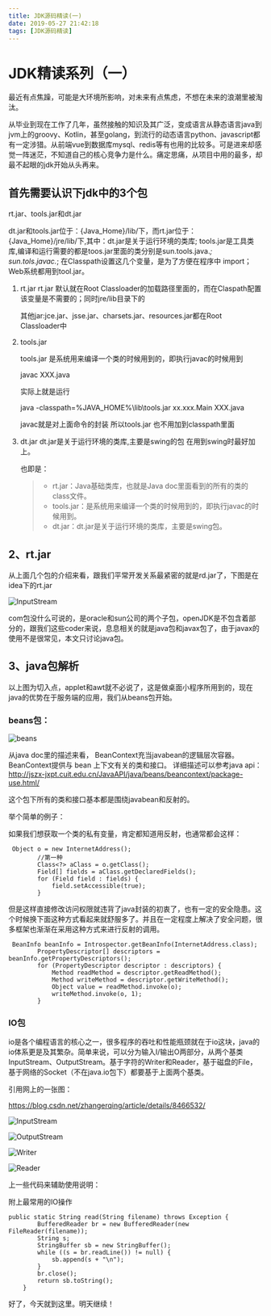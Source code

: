 ```yaml
---
title: JDK源码精读(一)
date: 2019-05-27 21:42:18
tags: [JDK源码精读]
---
```



# JDK精读系列（一）

最近有点焦躁，可能是大环境所影响，对未来有点焦虑，不想在未来的浪潮里被淘汰。

从毕业到现在工作了几年，虽然接触的知识及其广泛，变成语言从静态语言java到jvm上的groovy、Kotlin，甚至golang，到流行的动态语言python、javascript都有一定涉猎。从前端vue到数据库mysql、redis等有也用的比较多。可是进来却感觉一阵迷茫，不知道自己的核心竞争力是什么。痛定思痛，从项目中用的最多，却最不起眼的jdk开始从头再来。

## 首先需要认识下jdk中的3个包

rt.jar、tools.jar和dt.jar

<!-- more -->

dt.jar和tools.jar位于：{Java_Home}/lib/下，而rt.jar位于：{Java_Home}/jre/lib/下,其中：dt.jar是关于运行环境的类库; tools.jar是工具类库,编译和运行需要的都是toos.jar里面的类分别是sun.tools.java.*; sun.tols.javac.*;  在Classpath设置这几个变量，是为了方便在程序中 import；Web系统都用到tool.jar。

1. rt.jar
    rt.jar 默认就在Root Classloader的加载路径里面的，而在Claspath配置该变量是不需要的；同时jre/lib目录下的

    其他jar:jce.jar、jsse.jar、charsets.jar、resources.jar都在Root Classloader中

2. tools.jar

    tools.jar 是系统用来编译一个类的时候用到的，即执行javac的时候用到

    javac XXX.java

    实际上就是运行

    java -classpath=%JAVA_HOME%\lib\tools.jar xx.xxx.Main XXX.java

    javac就是对上面命令的封装 所以tools.jar 也不用加到classpath里面

3. dt.jar
    dt.jar是关于运行环境的类库,主要是swing的包   在用到swing时最好加上。
    
    也即是：
    
    > - rt.jar：Java基础类库，也就是Java doc里面看到的所有的类的class文件。
    > - tools.jar：是系统用来编译一个类的时候用到的，即执行javac的时候用到。
    > - dt.jar：dt.jar是关于运行环境的类库，主要是swing包。

## 2、rt.jar

从上面几个包的介绍来看，跟我们平常开发关系最紧密的就是rd.jar了，下图是在idea下的rt.jar

![InputStream](/img/io/1559031924992.png)

com包没什么可说的，是oracle和sun公司的两个子包，openJDK是不包含着部分的，跟我们这些coder来说，息息相关的就是java包和javax包了，由于javax的使用不是很常见，本文只讨论java包。

## 3、java包解析

以上图为切入点，applet和awt就不必说了，这是做桌面小程序所用到的，现在java的优势在于服务端的应用，我们从beans包开始。

### beans包：

![beans](/img/io/1559033786355.png)

从java doc里的描述来看， BeanContext充当javabean的逻辑层次容器。BeanContext提供与 bean 上下文有关的类和接口。 详细描述可以参考java api：<http://jszx-jxpt.cuit.edu.cn/JavaAPI/java/beans/beancontext/package-use.html/>

这个包下所有的类和接口基本都是围绕javabean和反射的。

举个简单的例子：

如果我们想获取一个类的私有变量，肯定都知道用反射，也通常都会这样：

```
 Object o = new InternetAddress();
        //第一种
        Class<?> aClass = o.getClass();
        Field[] fields = aClass.getDeclaredFields();
        for (Field field : fields) {
            field.setAccessible(true);
        }
```

但是这样直接修改访问权限就违背了java封装的初衷了，也有一定的安全隐患。这个时候换下面这种方式看起来就舒服多了。并且在一定程度上解决了安全问题，很多框架也渐渐在采用这种方式来进行反射的调用。

```
 BeanInfo beanInfo = Introspector.getBeanInfo(InternetAddress.class);
        PropertyDescriptor[] descriptors = beanInfo.getPropertyDescriptors();
        for (PropertyDescriptor descriptor : descriptors) {
            Method readMethod = descriptor.getReadMethod();
            Method writeMethod = descriptor.getWriteMethod();
            Object value = readMethod.invoke(o);
            writeMethod.invoke(o, 1);
        }
```



### IO包

io是各个编程语言的核心之一，很多程序的吞吐和性能瓶颈就在于io这块，java的io体系更是及其繁杂。简单来说，可以分为输入I/输出O两部分，从两个基类InputStream、OutputStream。基于字符的Writer和Reader，基于磁盘的File，基于网络的Socket（不在java.io包下）都要基于上面两个基类。

引用网上的一张图：

<https://blog.csdn.net/zhangerqing/article/details/8466532/>

![InputStream](/img/io/1357309985_3442.png)

![OutputStream](img/io/1357310062_5816.png)

![Writer](/img/io/1357310154_6858.png)

![Reader](/img/io/1357310183_6062.png)

上一些代码来辅助使用说明：

附上最常用的IO操作

```
public static String read(String filename) throws Exception {
		BufferedReader br = new BufferedReader(new FileReader(filename));
		String s;
		StringBuffer sb = new StringBuffer();
		while ((s = br.readLine()) != null) {
			sb.append(s + "\n");
		}
		br.close();
		return sb.toString();
	}
```

好了，今天就到这里。明天继续！